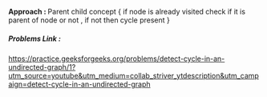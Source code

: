 <b> Approach : </b> Parent child concept { if node is already visited check if it is parent of node or not , if not then cycle present }

##### Problems Link :

https://practice.geeksforgeeks.org/problems/detect-cycle-in-an-undirected-graph/1?utm_source=youtube&utm_medium=collab_striver_ytdescription&utm_campaign=detect-cycle-in-an-undirected-graph

